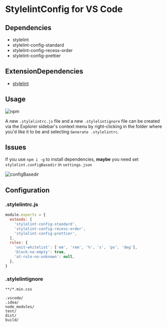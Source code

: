 # StylelintConfig for VS Code

## Dependencies

- stylelint
- stylelint-config-standard
- stylelint-config-recess-order
- stylelint-config-prettier

## ExtensionDependencies

- [stylelint](https://marketplace.visualstudio.com/items?itemName=stylelint.vscode-stylelint)

## Usage

![npm](https://i.loli.net/2021/06/26/Hua47PB6cznrCY9.gif)

A new `.stylelintrc.js` file and a new `.stylelintignore` file can be created via the Explorer sidebar's context menu by right-clicking in the folder where you'd like it to be and selecting `Generate .stylelintrc`.

## Issues

If you use `npm i -g` to install dependencies, **maybe** you need set `stylelint.configBasedir` in `settings.json`

![configBasedir](https://i.loli.net/2021/06/11/QydSMZ57vnxmiRa.png)

## Configuration

### .stylelintrc.js

```js
module.exports = {
  extends: [
    'stylelint-config-standard',
    'stylelint-config-recess-order',
    'stylelint-config-prettier',
  ],
  rules: {
    'unit-whitelist': ['em', 'rem', '%', 's', 'px', 'deg'],
    'block-no-empty': true,
    'at-rule-no-unknown': null,
  },
}
```

### .stylelintignore

```
**/*.min.css

.vscode/
.idea/
node_modules/
test/
dist/
build/
```
